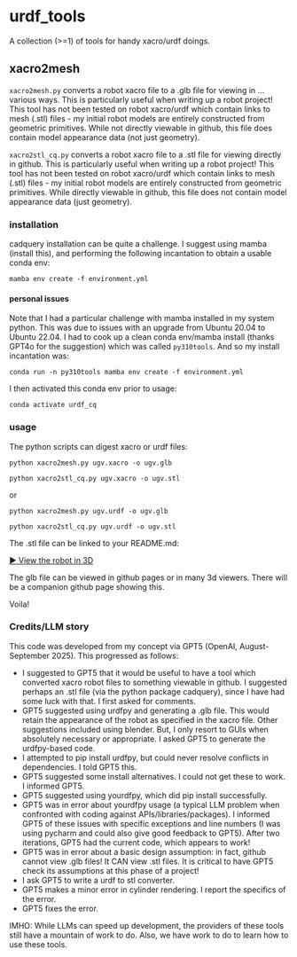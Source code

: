 # urdf_tools
A collection (>=1) of tools for handy xacro/urdf doings. 

## xacro2mesh

```xacro2mesh.py``` converts a robot xacro file to a .glb file for viewing in ... various ways. This is particularly useful when writing up a robot project! This tool has not been tested on robot xacro/urdf which contain links to mesh (.stl) files - my initial robot models are entirely constructed from geometric primitives. While not directly viewable in github, this file does contain model appearance data (not just geometry).

```xacro2stl_cq.py``` converts a robot xacro file to a .stl file for viewing directly in github. This is particularly useful when writing up a robot project! This tool has not been tested on robot xacro/urdf  which contain links to mesh (.stl) files - my initial robot models are entirely constructed from geometric primitives. While directly viewable in github, this file does not contain model appearance data (just geometry).

### installation

cadquery installation can be quite a challenge. I suggest using mamba (install this), and performing the following incantation to obtain a usable conda env:

```mamba env create -f environment.yml```

#### personal issues
Note that I had a particular challenge with mamba installed in my system python. This was due to issues with an upgrade from Ubuntu 20.04 to Ubuntu 22.04. I had to cook up a clean conda env/mamba install (thanks GPT4o for the suggestion) which was called ```py310tools```. And so my install incantation was:

```conda run -n py310tools mamba env create -f environment.yml```

I then activated this conda env prior to usage:

```conda activate urdf_cq```


### usage

The python scripts can digest xacro or urdf files:

```python xacro2mesh.py ugv.xacro -o ugv.glb```

```python xacro2stl_cq.py ugv.xacro -o ugv.stl```

or

```python xacro2mesh.py ugv.urdf -o ugv.glb```

```python xacro2stl_cq.py ugv.urdf -o ugv.stl```

The .stl file can be linked to your README.md:

[▶️ View the robot in 3D](./ugv.stl)

The glb file can be viewed in github pages or in many 3d viewers. There will be a companion github page showing this.

Voila!

### Credits/LLM story

This code was developed from my concept via GPT5 (OpenAI, August-September 2025). This progressed as follows:

- I suggested to GPT5 that it would be useful to have a tool which converted xacro robot files to something viewable in github. I suggested perhaps an .stl file (via the python package cadquery), since I have had some luck with that. I first asked for comments.
- GPT5 suggested using urdfpy and generating a .glb file. This would retain the appearance of the robot as specified in the xacro file. Other suggestions included using blender. But, I only resort to GUIs when absolutely necessary or appropriate. I asked GPT5 to generate the urdfpy-based code.
- I attempted to pip install urdfpy, but could never resolve conflicts in dependencies. I told GPT5 this.
- GPT5 suggested some install alternatives. I could not get these to work. I informed GPT5.
- GPT5 suggested using yourdfpy, which did pip install successfully.
- GPT5 was in error about yourdfpy usage (a typical LLM problem when confronted with coding against APIs/libraries/packages). I informed GPT5 of these issues with specific exceptions and line numbers (I was using pycharm and could also give good feedback to GPT5). After two iterations, GPT5 had the current code, which appears to work!
- GPT5 was in error about a basic design assumption: in fact, github cannot view .glb files! It CAN view .stl files. It is critical to have GPT5 check its assumptions at this phase of a project!
- I ask GPT5 to write a urdf to stl converter.
- GPT5 makes a minor error in cylinder rendering. I report the specifics of the error.
- GPT5 fixes the error.

IMHO: While LLMs can speed up development, the providers of these tools still have a mountain of work to do. Also, we have work to do to learn how to use these tools.
